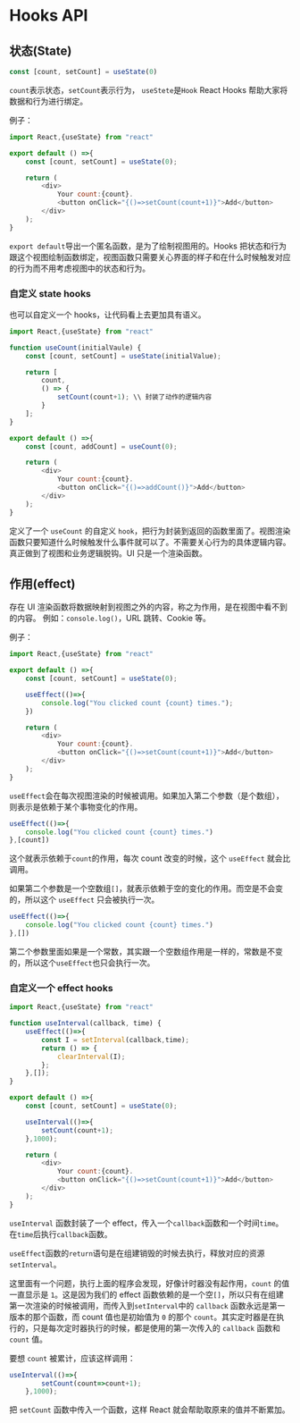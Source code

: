 # Hooks API

## 状态(State)

```Javascript
const [count, setCount] = useState(0)
```

`count`表示状态，`setCount`表示行为， `useStete`是`Hook`
React Hooks 帮助大家将数据和行为进行绑定。

例子：

```Javascript
import React,{useState} from "react"

export default () =>{
    const [count, setCount] = useState(0);

    return (
        <div>
            Your count:{count}.
            <button onClick="{()=>setCount(count+1)}">Add</button>
        </div>
    );
}
```

`export default`导出一个匿名函数，是为了绘制视图用的。Hooks 把状态和行为跟这个视图绘制函数绑定，视图函数只需要关心界面的样子和在什么时候触发对应的行为而不用考虑视图中的状态和行为。

### 自定义 state hooks

也可以自定义一个 hooks，让代码看上去更加具有语义。

```Javascript
import React,{useState} from "react"

function useCount(initialVaule) {
    const [count, setCount] = useState(initialValue);

    return [
        count,
        () => {
            setCount(count+1); \\ 封装了动作的逻辑内容
        }
    ];
}

export default () =>{
    const [count, addCount] = useCount(0);

    return (
        <div>
            Your count:{count}.
            <button onClick="{()=>addCount()}">Add</button>
        </div>
    );
}
```

定义了一个 `useCount` 的自定义 `hook`，把行为封装到返回的函数里面了。视图渲染函数只要知道什么时候触发什么事件就可以了。不需要关心行为的具体逻辑内容。真正做到了视图和业务逻辑脱钩。UI 只是一个渲染函数。

## 作用(effect)

存在 UI 渲染函数将数据映射到视图之外的内容，称之为作用，是在视图中看不到的内容。 例如：`console.log()`，URL 跳转、Cookie 等。

例子：

```Javascript
import React,{useState} from "react"

export default () =>{
    const [count, setCount] = useState(0);

    useEffect(()=>{
        console.log("You clicked count {count} times.");
    })

    return (
        <div>
            Your count:{count}.
            <button onClick="{()=>setCount(count+1)}">Add</button>
        </div>
    );
}
```

`useEffect`会在每次视图渲染的时候被调用。如果加入第二个参数（是个数组），则表示是依赖于某个事物变化的作用。

```Javascript
useEffect(()=>{
    console.log("You clicked count {count} times.")
},[count])
```

这个就表示依赖于`count`的作用，每次 count 改变的时候，这个 `useEffect` 就会比调用。

如果第二个参数是一个空数组`[]`，就表示依赖于空的变化的作用。而空是不会变的，所以这个 `useEffect` 只会被执行一次。

```Javascript
useEffect(()=>{
    console.log("You clicked count {count} times.")
},[])
```

第二个参数里面如果是一个常数，其实跟一个空数组作用是一样的，常数是不变的，所以这个`useEffect`也只会执行一次。

### 自定义一个 effect hooks

```Javascript
import React,{useState} from "react"

function useInterval(callback, time) {
    useEffect(()=>{
        const I = setInterval(callback,time);
        return () => {
            clearInterval(I);
        };
    },[]);
}

export default () =>{
    const [count, setCount] = useState(0);

    useInterval(()=>{
        setCount(count+1);
    },1000);

    return (
        <div>
            Your count:{count}.
            <button onClick="{()=>setCount(count+1)}">Add</button>
        </div>
    );
}
```

`useInterval` 函数封装了一个 effect，传入一个`callback`函数和一个时间`time`。在`time`后执行`callback`函数。

`useEffect`函数的`return`语句是在组建销毁的时候去执行，释放对应的资源`setInterval`。

这里面有一个问题，执行上面的程序会发现，好像计时器没有起作用，`count` 的值一直显示是 `1`。这是因为我们的 effect 函数依赖的是一个空`[]`，所以只有在组建第一次渲染的时候被调用，而传入到`setInterval`中的 `callback` 函数永远是第一版本的那个函数，而 count 值也是初始值为 `0` 的那个 `count`。其实定时器是在执行的，只是每次定时器执行的时候，都是使用的第一次传入的 `callback` 函数和 `count` 值。

要想 `count` 被累计，应该这样调用：

```Javascript
useInterval(()=>{
        setCount(count=>count+1);
    },1000);
```

把 `setCount` 函数中传入一个函数，这样 React 就会帮助取原来的值并不断累加。
